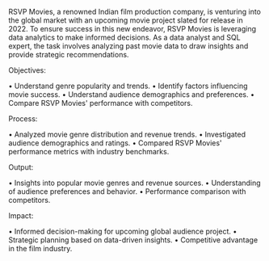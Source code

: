 RSVP Movies, a renowned Indian film production company, is venturing into the global market with an upcoming movie project slated for release in 2022. To ensure success in this new endeavor, RSVP Movies is leveraging data analytics to make informed decisions. As a data analyst and SQL expert, the task involves analyzing past movie data to draw insights and provide strategic recommendations.

Objectives:

•	Understand genre popularity and trends.
•	Identify factors influencing movie success.
•	Understand audience demographics and preferences.
•	Compare RSVP Movies' performance with competitors.

Process:

•	Analyzed movie genre distribution and revenue trends.
•	Investigated audience demographics and ratings.
•	Compared RSVP Movies' performance metrics with industry benchmarks.

Output:

•	Insights into popular movie genres and revenue sources.
•	Understanding of audience preferences and behavior.
•	Performance comparison with competitors.

Impact:

•	Informed decision-making for upcoming global audience project.
•	Strategic planning based on data-driven insights.
•	Competitive advantage in the film industry.
